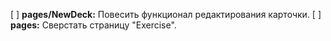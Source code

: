 [ ] **pages/NewDeck:** Повесить функционал редактирования карточки.
[ ] **pages:** Сверстать страницу "Exercise".
